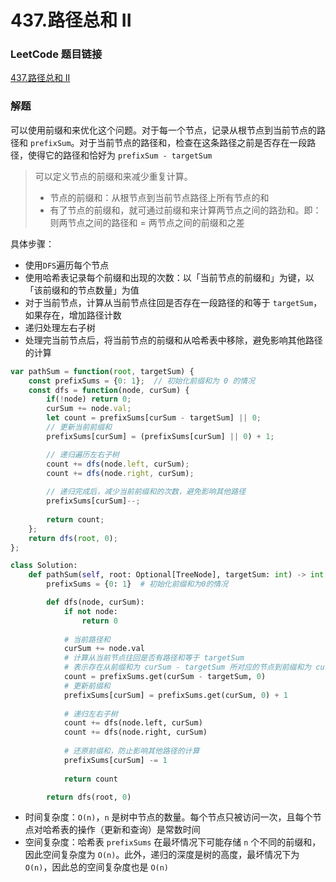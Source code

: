 # 437.路径总和 II

### LeetCode 题目链接

[437.路径总和 II](https://leetcode.cn/problems/path-sum-iii/)

### 解题

可以使用前缀和来优化这个问题。对于每一个节点，记录从根节点到当前节点的路径和 `prefixSum`。对于当前节点的路径和，检查在这条路径之前是否存在一段路径，使得它的路径和恰好为 `prefixSum - targetSum`

> 可以定义节点的前缀和来减少重复计算。
> - 节点的前缀和：从根节点到当前节点路径上所有节点的和
> - 有了节点的前缀和，就可通过前缀和来计算两节点之间的路劲和。即：则两节点之间的路径和 = 两节点之间的前缀和之差

具体步骤：
- 使用`DFS`遍历每个节点
- 使用哈希表记录每个前缀和出现的次数：以「当前节点的前缀和」为键，以「该前缀和的节点数量」为值
- 对于当前节点，计算从当前节点往回是否存在一段路径的和等于 `targetSum`，如果存在，增加路径计数
- 递归处理左右子树
- 处理完当前节点后，将当前节点的前缀和从哈希表中移除，避免影响其他路径的计算

```js
var pathSum = function(root, targetSum) {
    const prefixSums = {0: 1};  // 初始化前缀和为 0 的情况
    const dfs = function(node, curSum) {
        if(!node) return 0;
        curSum += node.val;
        let count = prefixSums[curSum - targetSum] || 0;
        // 更新当前前缀和
        prefixSums[curSum] = (prefixSums[curSum] || 0) + 1;

        // 递归遍历左右子树
        count += dfs(node.left, curSum);
        count += dfs(node.right, curSum);
        
        // 递归完成后，减少当前前缀和的次数，避免影响其他路径
        prefixSums[curSum]--;
        
        return count;
    };
    return dfs(root, 0);
};
```
```python
class Solution:
    def pathSum(self, root: Optional[TreeNode], targetSum: int) -> int:
        prefixSums = {0: 1}  # 初始化前缀和为0的情况

        def dfs(node, curSum):
            if not node:
                return 0
            
            # 当前路径和
            curSum += node.val
            # 计算从当前节点往回是否有路径和等于 targetSum
            # 表示存在从前缀和为 curSum - targetSum 所对应的节点到前缀和为 curSum 所对应的节点的路径个数
            count = prefixSums.get(curSum - targetSum, 0)
            # 更新前缀和
            prefixSums[curSum] = prefixSums.get(curSum, 0) + 1
            
            # 递归左右子树
            count += dfs(node.left, curSum)
            count += dfs(node.right, curSum)
            
            # 还原前缀和，防止影响其他路径的计算
            prefixSums[curSum] -= 1
            
            return count

        return dfs(root, 0)
```
- 时间复杂度：`O(n)`，`n` 是树中节点的数量。每个节点只被访问一次，且每个节点对哈希表的操作（更新和查询）是常数时间
- 空间复杂度：哈希表 `prefixSums` 在最坏情况下可能存储 `n` 个不同的前缀和，因此空间复杂度为 `O(n)`。此外，递归的深度是树的高度，最坏情况下为 `O(n)`，因此总的空间复杂度也是 `O(n)`